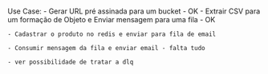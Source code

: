###
  Use Case:
    - Gerar URL pré assinada para um bucket - OK
    - Extrair CSV para um formação de Objeto e Enviar mensagem para uma fila - OK

    - Cadastrar o produto no redis e enviar para fila de email
    
    - Consumir mensagem da fila e enviar email - falta tudo

    - ver possibilidade de tratar a dlq
